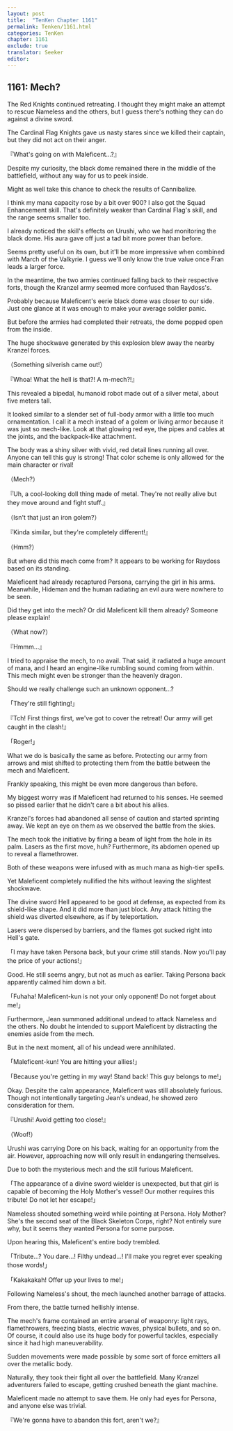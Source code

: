 ```yaml
---
layout: post
title:  "TenKen Chapter 1161"
permalink: Tenken/1161.html
categories: TenKen
chapter: 1161
exclude: true
translator: Seeker
editor: 
---
```

<h2>1161: Mech?</h2>

The Red Knights continued retreating. I thought they might make an attempt to rescue Nameless and the others, but I guess there's nothing they can do against a divine sword.

The Cardinal Flag Knights gave us nasty stares since we killed their captain, but they did not act on their anger.

『What's going on with Maleficent...?』

Despite my curiosity, the black dome remained there in the middle of the battlefield, without any way for us to peek inside.

Might as well take this chance to check the results of Cannibalize.

I think my mana capacity rose by a bit over 900? I also got the Squad Enhancement skill. That's definitely weaker than Cardinal Flag's skill, and the range seems smaller too.

I already noticed the skill's effects on Urushi, who we had monitoring the black dome. His aura gave off just a tad bit more power than before.

Seems pretty useful on its own, but it'll be more impressive when combined with March of the Valkyrie. I guess we'll only know the true value once Fran leads a larger force.

In the meantime, the two armies continued falling back to their respective forts, though the Kranzel army seemed more confused than Raydoss's.

Probably because Maleficent's eerie black dome was closer to our side. Just one glance at it was enough to make your average soldier panic.

But before the armies had completed their retreats, the dome popped open from the inside.

The huge shockwave generated by this explosion blew away the nearby Kranzel forces.

（Something silverish came out!）

『Whoa! What the hell is that?! A m-mech?!』

This revealed a bipedal, humanoid robot made out of a silver metal, about five meters tall.

It looked similar to a slender set of full-body armor with a little too much ornamentation. I call it a mech instead of a golem or living armor because it was just so mech-like. Look at that glowing red eye, the pipes and cables at the joints, and the backpack-like attachment.

The body was a shiny silver with vivid, red detail lines running all over. Anyone can tell this guy is strong! That color scheme is only allowed for the main character or rival!

（Mech?）

『Uh, a cool-looking doll thing made of metal. They're not really alive but they move around and fight stuff.』

（Isn't that just an iron golem?）

『Kinda similar, but they're completely different!』

（Hmm?）

But where did this mech come from? It appears to be working for Raydoss based on its standing.

Maleficent had already recaptured Persona, carrying the girl in his arms. Meanwhile, Hideman and the human radiating an evil aura were nowhere to be seen.

Did they get into the mech? Or did Maleficent kill them already? Someone please explain!

（What now?）

『Hmmm...』

I tried to appraise the mech, to no avail. That said, it radiated a huge amount of mana, and I heard an engine-like rumbling sound coming from within. This mech might even be stronger than the heavenly dragon.

Should we really challenge such an unknown opponent...?

「They're still fighting!」

『Tch! First things first, we've got to cover the retreat! Our army will get caught in the clash!』

「Roger!」

What we do is basically the same as before. Protecting our army from arrows and mist shifted to protecting them from the battle between the mech and Maleficent.

Frankly speaking, this might be even more dangerous than before.

My biggest worry was if Maleficent had returned to his senses. He seemed so pissed earlier that he didn't care a bit about his allies.

Kranzel's forces had abandoned all sense of caution and started sprinting away. We kept an eye on them as we observed the battle from the skies.

The mech took the initiative by firing a beam of light from the hole in its palm. Lasers as the first move, huh? Furthermore, its abdomen opened up to reveal a flamethrower.

Both of these weapons were infused with as much mana as high-tier spells.

Yet Maleficent completely nullified the hits without leaving the slightest shockwave.

The divine sword Hell appeared to be good at defense, as expected from its shield-like shape. And it did more than just block. Any attack hitting the shield was diverted elsewhere, as if by teleportation.

Lasers were dispersed by barriers, and the flames got sucked right into Hell's gate.

「I may have taken Persona back, but your crime still stands. Now you'll pay the price of your actions!」

Good. He still seems angry, but not as much as earlier. Taking Persona back apparently calmed him down a bit.

「Fuhaha! Maleficent-kun is not your only opponent! Do not forget about me!」

Furthermore, Jean summoned additional undead to attack Nameless and the others. No doubt he intended to support Maleficent by distracting the enemies aside from the mech.

But in the next moment, all of his undead were annihilated.

「Maleficent-kun! You are hitting your allies!」

「Because you're getting in my way! Stand back! This guy belongs to me!」

Okay. Despite the calm appearance, Maleficent was still absolutely furious. Though not intentionally targeting Jean's undead, he showed zero consideration for them.

『Urushi! Avoid getting too close!』

（Woof!）

Urushi was carrying Dore on his back, waiting for an opportunity from the air. However, approaching now will only result in endangering themselves.

Due to both the mysterious mech and the still furious Maleficent.

「The appearance of a divine sword wielder is unexpected, but that girl is capable of becoming the Holy Mother's vessel! Our mother requires this tribute! Do not let her escape!」

Nameless shouted something weird while pointing at Persona. Holy Mother? She's the second seat of the Black Skeleton Corps, right? Not entirely sure why, but it seems they wanted Persona for some purpose.

Upon hearing this, Maleficent's entire body trembled.

「Tribute...? You dare...! Filthy undead...! I'll make you regret ever speaking those words!」

「Kakakakah! Offer up your lives to me!」

Following Nameless's shout, the mech launched another barrage of attacks.

From there, the battle turned hellishly intense.

The mech's frame contained an entire arsenal of weaponry: light rays, flamethrowers, freezing blasts, electric waves, physical bullets, and so on. Of course, it could also use its huge body for powerful tackles, especially since it had high maneuverability.

Sudden movements were made possible by some sort of force emitters all over the metallic body.

Naturally, they took their fight all over the battlefield. Many Kranzel adventurers failed to escape, getting crushed beneath the giant machine.

Maleficent made no attempt to save them. He only had eyes for Persona, and anyone else was trivial.

『We're gonna have to abandon this fort, aren't we?』



